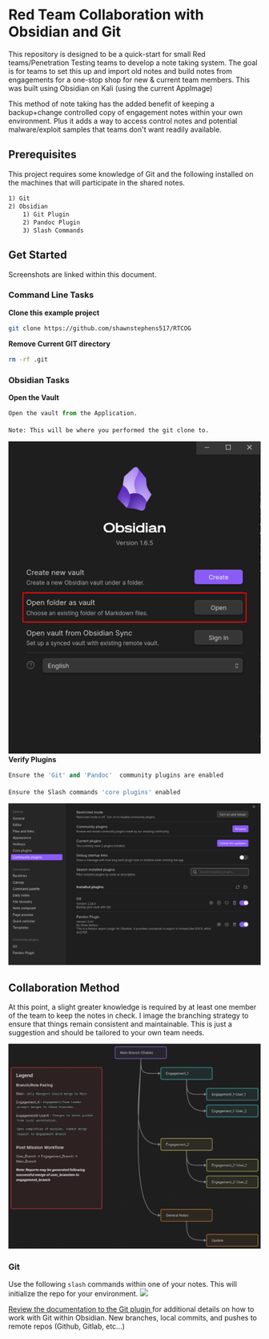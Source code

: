 # Red Team Collaboration with Obsidian and Git
This repository is designed to be a quick-start for small Red teams/Penetration Testing teams to develop a note taking system. The goal is for teams to set this up and import old notes and build notes from engagements for a one-stop shop for new & current team members. This was built using Obsidian on Kali (using the current AppImage) 

This method of note taking has the added benefit of keeping a backup+change controlled copy of engagement notes within your own environment. Plus it adds a way to access control notes and potential malware/exploit samples that teams don't want readily available.

## Prerequisites
This project requires some knowledge of Git and the following installed on the machines that will participate in the shared notes.
```
1) Git
2) Obsidian
	1) Git Plugin
	2) Pandoc Plugin
	3) Slash Commands
```

## Get Started

Screenshots are linked within this document.
### Command Line Tasks

**Clone this example project**
```bash
git clone https://github.com/shawnstephens517/RTCOG
```


**Remove Current GIT directory**
```bash
rm -rf .git
```


### Obsidian Tasks

**Open the Vault**
```python
Open the vault from the Application.

Note: This will be where you performed the git clone to.
```
![](General_Notes/Get_Started/Images/open_obsidian.png)
**Verify Plugins**
```python
Ensure the 'Git' and 'Pandoc'  community plugins are enabled

Ensure the Slash commands 'core plugins' enabled
```


![](General_Notes/Get_Started/Images/plugin_verify.png)
## Collaboration Method
At this point, a slight greater knowledge is required by at least one member of the team to keep the notes in check. I image the branching strategy to ensure that things remain consistent and maintainable. This is just a suggestion and should be tailored to your own team needs.

![](General_Notes/Get_Started/Images/Branching_Strategy.png)


### Git
Use the following `slash` commands within one of your notes. This will initialize the repo for your environment.
![](init_git.png)

[Review the documentation to the Git plugin ](https://publish.obsidian.md/git-doc/Features) for additional details on how to work with Git within Obsidian. New branches, local commits, and pushes to remote repos (Github, Gitlab, etc...)

